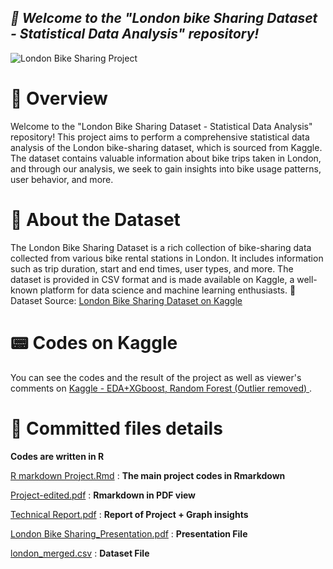 <p align="center">
  <h2><em>🚴 Welcome to the "London bike Sharing Dataset - Statistical Data Analysis" repository! </em></h2>
</p>

![London Bike Sharing Project](https://sattari.org/wp-content/uploads/2024/01/Cycle.jpg)

# 💬 Overview
Welcome to the "London Bike Sharing Dataset - Statistical Data Analysis" repository! This project aims to perform a comprehensive statistical data analysis of the London bike-sharing dataset, which is sourced from Kaggle. The dataset contains valuable information about bike trips taken in London, and through our analysis, we seek to gain insights into bike usage patterns, user behavior, and more.

# 🚩 About the Dataset
The London Bike Sharing Dataset is a rich collection of bike-sharing data collected from various bike rental stations in London. It includes information such as trip duration, start and end times, user types, and more. The dataset is provided in CSV format and is made available on Kaggle, a well-known platform for data science and machine learning enthusiasts.
 🔗 Dataset Source:  [London Bike Sharing Dataset on Kaggle](https://www.kaggle.com/datasets/hmavrodiev/london-bike-sharing-dataset)

# 📟 Codes on Kaggle
You can see the codes and the result of the project as well as viewer's comments on [Kaggle - EDA+XGboost, Random Forest (Outlier removed)
](https://www.kaggle.com/code/pouyasattari/eda-xgboost-random-forest-outlier-removed). 



# 📼 Committed files details

**Codes are written in R**  
 
[R markdown Project.Rmd](https://github.com/pouyasattari/Statistical-Data-Analysis-London-Bike-Sharing-Dataset/blob/main/R%20markdown%20Project.Rmd) : **The main project codes in Rmarkdown**
 
[Project-edited.pdf](https://github.com/pouyasattari/Statistical-Data-Analysis-London-Bike-Sharing-Dataset/blob/main/Project-edited.pdf) : **Rmarkdown in PDF view**

[Technical Report.pdf](https://github.com/pouyasattari/Statistical-Data-Analysis-London-Bike-Sharing-Dataset/blob/main/%20Technical%20Report.pdf)  : **Report of Project + Graph insights**

[London Bike Sharing_Presentation.pdf](https://github.com/pouyasattari/Statistical-Data-Analysis-London-Bike-Sharing-Dataset/blob/main/London%20Bike%20Sharing_Presentation.pdf) : **Presentation File**

[london_merged.csv](https://github.com/pouyasattari/Statistical-Data-Analysis-London-Bike-Sharing-Dataset/blob/main/london_merged.csv) : **Dataset File**
